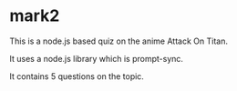 # mark2
This is a node.js based quiz on the anime Attack On Titan.

It uses a node.js library which is prompt-sync.

It contains 5 questions on the topic.

